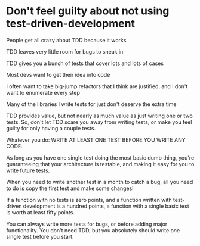 # Don't feel guilty about not using test-driven-development

People get all crazy about TDD because it works

TDD leaves very little room for bugs to sneak in

TDD gives you a bunch of tests that cover lots and lots of cases

Most devs want to get their idea into code

I often want to take big-jump refactors that I think are justified, and I don't want to enumerate every step

Many of the libraries I write tests for just don't deserve the extra time

TDD provides value, but not nearly as much value as just writing one or two tests.  So, don't let TDD scare you away from writing tests, or make you feel guilty for only having a couple tests.

Whatever you do: WRITE AT LEAST ONE TEST BEFORE YOU WRITE ANY CODE.

As long as you have one single test doing the most basic dumb thing, you're guaranteeing that your architecture is testable, and making it easy for you to write future tests.

When you need to write another test in a month to catch a bug, all you need to do is copy the first test and make some changes!

If a function with no tests is zero points, and a function written with test-driven development is a hundred points, a function with a single basic test is worth at least fifty points.

You can always write more tests for bugs, or before adding major functionality.  You don't need TDD, but you absolutely should write one single test before you start.
